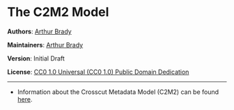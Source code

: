 # The C2M2 Model


**Authors**: [Arthur Brady](https://orcid.org/0000-0002-8809-2477)

**Maintainers**: [Arthur Brady](https://orcid.org/0000-0002-8809-2477)

**Version**: Initial Draft

**License**: [CC0 1.0 Universal (CC0 1.0) Public Domain Dedication](https://creativecommons.org/publicdomain/zero/1.0/deed.en)

---

* Information about the Crosscut Metadata Model (C2M2) can be found [here](https://docs.nih-cfde.org/en/latest/c2m2/draft-C2M2_specification/).

